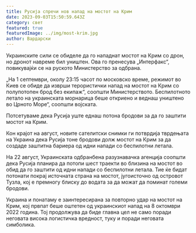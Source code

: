 ```yaml
---
title: Русија спречи нов напад на мостот на Крим
date: 2023-09-03T15:50:59.643Z
category: свет
featured: true
featuredImage: ../img/most-krim.jpg
author: Вардарски
---
```

Украинските сили се обиделе да го нападнат мостот на Крим со дрон, но дронот навреме бил уништен. Ова го пренесува „Интерфакс“, повикувајќи се на руското Министерство за одбрана.

„На 1 септември, околу 23:15 часот по московско време, режимот во Киев се обиде да изврши терористички напад на мостот на Крим со полупотопен брод без екипаж“, соопшти Министерството. Беспилотното летало на украинската морнарица беше откриено и веднаш уништено во Црното Море“, соопшти војската.

Потсетуваме дека Русија уште еднаш потона бродови за да го заштити мостот на Крим.

Кон крајот на август, новите сателитски снимки ги потврдија тврдењата на Украина дека Русија тоне бродови долж мостот на Крим за да создаде заштитна бариера од идни напади со беспилотни летала.

На 22 август, Украинската одбранбена разузнавачка агенција соопшти дека Русија планира да потопи шест траекти во близина на мостот во обид да го заштити од идни напади со беспилотни летала. Тие ќе бидат потонати покрај источната страна на мостот, југоисточно од островот Тузла, кој е премногу блиску до водата за да можат да поминат големи бродови.

Украина и понатаму е заинтересирана за повторно удар на мостот на Крим, кој првпат беше оштетен од украинскиот напад на 8 октомври 2022 година. Тој продолжува да биде главна цел не само поради неговата висока логистичка вредност, туку и поради неговата симболика.